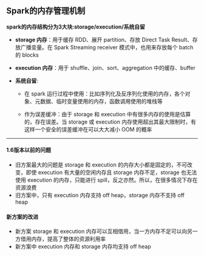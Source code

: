 ## Spark的内存管理机制

**spark的内存结构分为3大块:storage/execution/系统自留**

- **storage 内存**：用于缓存 RDD、展开 partition、存放 Direct Task Result、存放广播变量。在 Spark Streaming receiver 模式中，也用来存放每个 batch 的 blocks

- **execution 内存**：用于 shuffle、join、sort、aggregation 中的缓存、buffer

- **系统自留**:

  - 在 spark 运行过程中使用：比如序列化及反序列化使用的内存，各个对象、元数据、临时变量使用的内存，函数调用使用的堆栈等

  - 作为误差缓冲：由于 storage 和 execution 中有很多内存的使用是估算的，存在误差。当 storage 或 execution 内存使用超出其最大限制时，有这样一个安全的误差缓冲在可以大大减小 OOM 的概率

  

------

#### 1.6版本以前的问题

- 旧方案最大的问题是 storage 和 execution 的内存大小都是固定的，不可改变，即使 execution 有大量的空闲内存且 storage 内存不足，storage 也无法使用 execution 的内存，只能进行 spill，反之亦然。所以，在很多情况下存在资源浪费
- 旧方案中，只有 execution 内存支持 off heap，storage 内存不支持 off heap

#### 新方案的改进

- 新方案 storage 和 execution 内存可以互相借用，当一方内存不足可以向另一方借用内存，提高了整体的资源利用率
- 新方案中 execution 内存和 storage 内存均支持 off heap